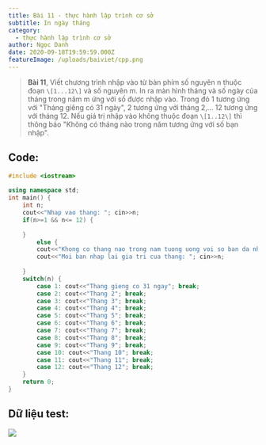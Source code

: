 ```yaml
---
title: Bài 11 - thực hành lập trình cơ sở
subtitle: In ngày tháng
category:
  - thực hành lập trình cơ sở
author: Ngọc Danh
date: 2020-09-18T19:59:59.000Z
featureImage: /uploads/baiviet/cpp.png
---
```


> **Bài 11**, Viết chương trình nhập vào từ bàn phím số nguyên n thuộc đoạn `\[1...12\]` và số nguyên m. In ra màn hình tháng và số ngày của tháng trong năm m ứng với số được nhập vào. Trong đó 1 tương ứng với "Tháng giêng có 31 ngày", 2 tương ứng với tháng 2,... 12 tương ứng với tháng 12. Nếu giá trị nhập vào không thuộc đoạn `\[1..12\]` thì thông báo "Không có tháng nào trong năm tương ứng với số bạn nhập".

## Code:

```c++
#include <iostream>
 
using namespace std;
int main() {
	int n;
	cout<<"Nhap vao thang: "; cin>>n;
	if(n>=1 && n<= 12) {
 
	}
		else {
		cout<<"Khong co thang nao trong nam tuong uong voi so ban da nhap"<<endl;
		cout<<"Moi ban nhap lai gia tri cua thang: "; cin>>n;
 
	}
	switch(n) {
		case 1: cout<<"Thang gieng co 31 ngay"; break;
		case 2: cout<<"Thang 2"; break;
		case 3: cout<<"Thang 3"; break;
		case 4: cout<<"Thang 4"; break;
		case 5: cout<<"Thang 5"; break;
		case 6: cout<<"Thang 6"; break;
		case 7: cout<<"Thang 7"; break;
		case 8: cout<<"Thang 8"; break;
		case 9: cout<<"Thang 9"; break;
		case 10: cout<<"Thang 10"; break;
		case 11: cout<<"Thang 11"; break;
		case 12: cout<<"Thang 12"; break;
	}
	return 0;
}
```

## Dữ liệu test:

[![](https://1.bp.blogspot.com/-NFwTd7Sd_4c/XhjfDaMuMbI/AAAAAAAAb4c/H6NhGoTBo18CitmXCcslla_pdaSOIi7WgCLcBGAsYHQ/s1600/b111.png)](https://1.bp.blogspot.com/-NFwTd7Sd_4c/XhjfDaMuMbI/AAAAAAAAb4c/H6NhGoTBo18CitmXCcslla_pdaSOIi7WgCLcBGAsYHQ/s1600/b111.png)